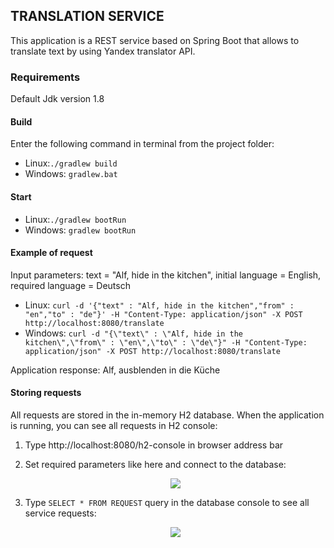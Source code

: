 ## TRANSLATION SERVICE

This application is a REST service based on Spring Boot that allows to translate text by using Yandex translator API.
### Requirements
Default Jdk version 1.8
#### Build 
Enter the following command in terminal from the project folder:
 
* Linux:`./gradlew build` 
* Windows: `gradlew.bat`
#### Start 
* Linux:`./gradlew bootRun` 
* Windows: `gradlew bootRun`
#### Example of request
Input parameters: 
text = "Alf, hide in the kitchen", initial language = English, required language = Deutsch

* Linux:
`curl -d '{"text" : "Alf, hide in the kitchen","from" : "en","to" : "de"}' -H "Content-Type: application/json" -X POST http://localhost:8080/translate
`
* Windows: 
`curl -d "{\"text\" : \"Alf, hide in the kitchen\",\"from\" : \"en\",\"to\" : \"de\"}" -H "Content-Type: application/json" -X POST http://localhost:8080/translate
`

Application response: Alf, ausblenden in die Küche

#### Storing requests

All requests are stored in the in-memory H2 database. When the application is running, you can see all requests
in H2 console:
 1. Type http://localhost:8080/h2-console in browser address bar
 2. Set required parameters like here and connect to the database:
     <p align="center">
       <img src="https://pp.userapi.com/c854324/v854324059/ef34/IGERoPosDLA.jpg">
     </p>
 3. Type `SELECT * FROM REQUEST` query in the database console to see all service requests:
    
    <p align="center">
      <img src="https://pp.userapi.com/c847120/v847120381/1cef4f/wxXp-3MDCYA.jpg">
    </p>
